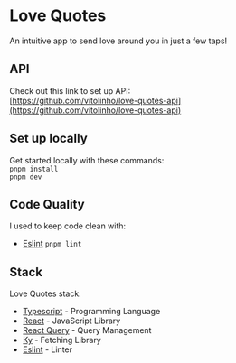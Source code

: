 # Love Quotes

An intuitive app to send love around you in just a few taps! 

## API
Check out this link to set up API: <br>
[https://github.com/vitolinho/love-quotes-api](https://github.com/vitolinho/love-quotes-api)

## Set up locally
Get started locally with these commands:<br>
`pnpm install`<br>
`pnpm dev`

## Code Quality
I used to keep code clean with:
- [Eslint](https://eslint.org/) `pnpm lint`

## Stack
Love Quotes stack:
- [Typescript](https://www.typescriptlang.org/) - Programming Language
- [React](https://fr.react.dev/) - JavaScript Library
- [React Query](https://www.npmjs.com/package/react-query) - Query Management
- [Ky](https://github.com/sindresorhus/ky#readme) - Fetching Library
- [Eslint](https://eslint.org/) - Linter
